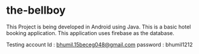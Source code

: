 # the-bellboy
This Project is being developed in Android using Java.
This is a basic hotel booking application.
This application uses firebase as the database.

Testing account
Id : bhumil.15beceg048@gmail.com
password : bhumil1212

